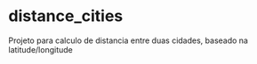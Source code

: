# distance_cities
Projeto para calculo de distancia entre duas cidades, baseado na latitude/longitude
